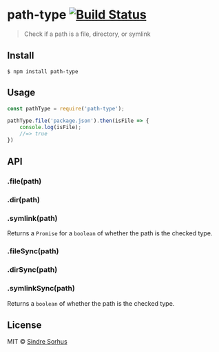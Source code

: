 # path-type [![Build Status](https://travis-ci.org/sindresorhus/path-type.svg?branch=master)](https://travis-ci.org/sindresorhus/path-type)

> Check if a path is a file, directory, or symlink

## Install

```
$ npm install path-type
```

## Usage

```js
const pathType = require('path-type');

pathType.file('package.json').then(isFile => {
	console.log(isFile);
	//=> true
})
```

## API

### .file(path)

### .dir(path)

### .symlink(path)

Returns a `Promise` for a `boolean` of whether the path is the checked type.

### .fileSync(path)

### .dirSync(path)

### .symlinkSync(path)

Returns a `boolean` of whether the path is the checked type.

## License

MIT © [Sindre Sorhus](https://sindresorhus.com)
